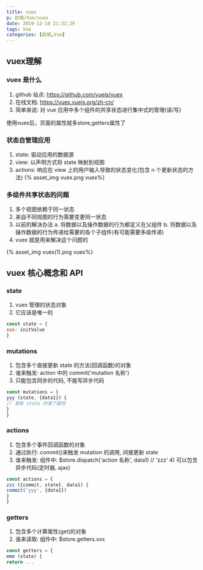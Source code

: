 ```yaml
---
title: vuex
p: 前端/Vue/vuex
date: 2019-12-18 21:32:29
tags: Vue
categories: [前端,Vue]
---
```

## vuex理解

### vuex 是什么

1) github 站点: <https://github.com/vuejs/vuex>
2) 在线文档: <https://vuex.vuejs.org/zh-cn/>
3) 简单来说: 对 vue 应用中多个组件的共享状态进行集中式的管理(读/写)

使用vuex后，页面的属性就多store,getters属性了

### 状态自管理应用

1) state: 驱动应用的数据源
2) view: 以声明方式将 state 映射到视图
3) actions: 响应在 view 上的用户输入导致的状态变化(包含 n 个更新状态的方法)
{% asset_img vuex.png vuex%}

### 多组件共享状态的问题

1) 多个视图依赖于同一状态
2) 来自不同视图的行为需要变更同一状态
3) 以前的解决办法
a. 将数据以及操作数据的行为都定义在父组件
b. 将数据以及操作数据的行为传递给需要的各个子组件(有可能需要多级传递)
4) vuex 就是用来解决这个问题的

{% asset_img vuex(1).png vuex%}

## vuex 核心概念和 API

### state

1) vuex 管理的状态对象
2) 它应该是唯一的

```js
const state = {
xxx: initValue
}
```

### mutations

1) 包含多个直接更新 state 的方法(回调函数)的对象
2) 谁来触发: action 中的 commit('mutation 名称')
3) 只能包含同步的代码, 不能写异步代码

```js
const mutations = {
yyy (state, {data1}) {
// 更新 state 的某个属性
}
}
```

### actions

1) 包含多个事件回调函数的对象
2) 通过执行: commit()来触发 mutation 的调用, 间接更新 state
3) 谁来触发: 组件中: $store.dispatch('action 名称', data1) // 'zzz' 4) 可以包含异步代码(定时器, ajax)

```js
const actions = {
zzz ({commit, state}, data1) {
commit('yyy', {data1})
}
}
```

### getters

1) 包含多个计算属性(get)的对象
2) 谁来读取: 组件中: $store.getters.xxx

```js
const getters = {
mmm (state) {
return ...
```
